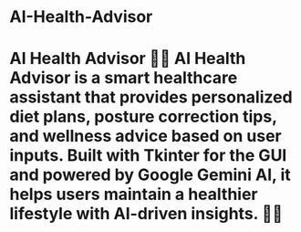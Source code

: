 # AI-Health-Advisor
# **AI Health Advisor 🏥🤖**    AI Health Advisor is a smart healthcare assistant that provides personalized **diet plans, posture correction tips, and wellness advice** based on user inputs. Built with **Tkinter** for the GUI and powered by **Google Gemini AI**, it helps users maintain a healthier lifestyle with AI-driven insights. 🚀💙
